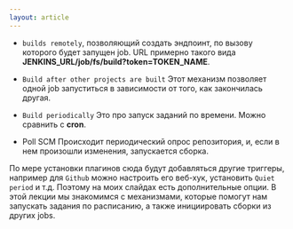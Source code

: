 ```yaml
---
layout: article
---
```

- `builds remotely`, позволяющий создать эндпоинт, по вызову которого будет запущен job.
URL примерно такого вида **JENKINS_URL/job/fs/build?token=TOKEN_NAME**.

- `Build after other projects are built`
Этот механизм позволяет одной job запуститься в зависимости от того, как закончилась другая.

- `Build periodically`
Это про запуск заданий по времени. Можно сравнить с **cron**.

- Poll SCM
Происходит периодический опрос репозитория, и, если в нем произошли изменения, запускается сборка.

По мере установки плагинов сюда будут добавляться другие триггеры, например для `Github` можно настроить его веб-хук, установить `Quiet period` и т.д. Поэтому на моих слайдах есть дополнительные опции. В этой лекции мы знакомимся с механизмами, которые помогут нам запускать задания по расписанию, а также инициировать сборки из других jobs.
